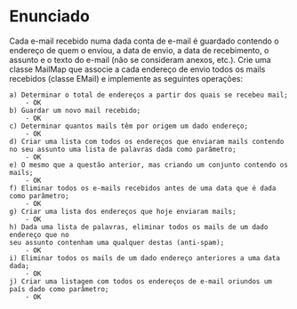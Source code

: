 # Enunciado

Cada e-mail recebido numa dada conta de e-mail é guardado contendo o endereço de quem o enviou,
a data de envio, a data de recebimento, o assunto e o texto do e-mail (não se consideram anexos, etc.).
Crie uma classe MailMap que associe a cada endereço de envio todos os mails recebidos (classe EMail) e implemente as seguintes operações:

    a) Determinar o total de endereços a partir dos quais se recebeu mail; 
        - OK
    b) Guardar um novo mail recebido;
        - OK
    c) Determinar quantos mails têm por origem um dado endereço;
        - OK
    d) Criar uma lista com todos os endereços que enviaram mails contendo no seu assunto uma lista de palavras dada como parâmetro;
        - OK
    e) O mesmo que a questão anterior, mas criando um conjunto contendo os mails;
        - OK
    f) Eliminar todos os e-mails recebidos antes de uma data que é dada como parâmetro;
        - OK
    g) Criar uma lista dos endereços que hoje enviaram mails;
        - OK
    h) Dada uma lista de palavras, eliminar todos os mails de um dado endereço que no
    seu assunto contenham uma qualquer destas (anti-spam);
        - OK
    i) Eliminar todos os mails de um dado endereço anteriores a uma data dada;
        - OK
    j) Criar uma listagem com todos os endereços de e-mail oriundos um país dado como parâmetro;
        - OK
